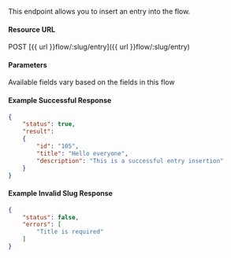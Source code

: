 <!--
@title Create new entry in a flow
@author Moltin Ltd
@description Inserts a new entry into the flow
@order 15.3.3

@sidebar 1
@family Flow/Entry
@rate No
@auth Yes
@format JSON
@http POST
@version beta
-->
This endpoint allows you to insert an entry into the flow.

#### Resource URL
POST [{{ url }}flow/:slug/entry]({{ url }}flow/:slug/entry)


#### Parameters
Available fields vary based on the fields in this flow

<!--code-->
#### Example Successful Response
``` json
{
    "status": true,
    "result":
    {
        "id": "105",
        "title": "Hello everyone",
        "description": "This is a successful entry insertion"
    }
}

```


#### Example Invalid Slug Response
``` json
{
    "status": false,
    "errors": [
        "Title is required"
    ]
}
```
<!--/code-->